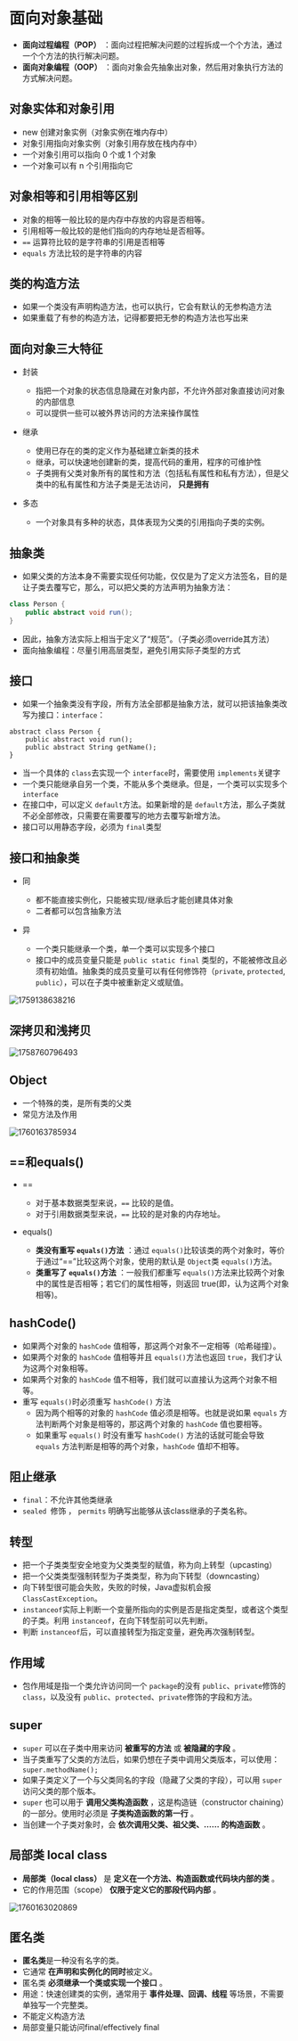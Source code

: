 # 面向对象基础

* **面向过程编程（POP）** ：面向过程把解决问题的过程拆成一个个方法，通过一个个方法的执行解决问题。
* **面向对象编程（OOP）** ：面向对象会先抽象出对象，然后用对象执行方法的方式解决问题。

## 对象实体和对象引用

* new 创建对象实例（对象实例在堆内存中）
* 对象引用指向对象实例（对象引用存放在栈内存中）
* 一个对象引用可以指向 0 个或 1 个对象
* 一个对象可以有 n 个引用指向它

## 对象相等和引用相等区别

* 对象的相等一般比较的是内存中存放的内容是否相等。
* 引用相等一般比较的是他们指向的内存地址是否相等。
* `==` 运算符比较的是字符串的引用是否相等
* `equals` 方法比较的是字符串的内容

## 类的构造方法

* 如果一个类没有声明构造方法，也可以执行，它会有默认的无参构造方法
* 如果重载了有参的构造方法，记得都要把无参的构造方法也写出来

## 面向对象三大特征

* 封装

  * 指把一个对象的状态信息隐藏在对象内部，不允许外部对象直接访问对象的内部信息
  * 可以提供一些可以被外界访问的方法来操作属性
* 继承

  * 使用已存在的类的定义作为基础建立新类的技术
  * 继承，可以快速地创建新的类，提高代码的重用，程序的可维护性
  * 子类拥有父类对象所有的属性和方法（包括私有属性和私有方法），但是父类中的私有属性和方法子类是无法访问， **只是拥有**
* 多态

  * 一个对象具有多种的状态，具体表现为父类的引用指向子类的实例。

## 抽象类

* 如果父类的方法本身不需要实现任何功能，仅仅是为了定义方法签名，目的是让子类去覆写它，那么，可以把父类的方法声明为抽象方法：

```java
class Person {
    public abstract void run();
}
```

* 因此，抽象方法实际上相当于定义了“规范”。（子类必须override其方法）
* 面向抽象编程：尽量引用高层类型，避免引用实际子类型的方式

## 接口

* 如果一个抽象类没有字段，所有方法全部都是抽象方法，就可以把该抽象类改写为接口：`interface`：

```
abstract class Person {
    public abstract void run();
    public abstract String getName();
}

```

* 当一个具体的 `class`去实现一个 `interface`时，需要使用 `implements`关键字
* 一个类只能继承自另一个类，不能从多个类继承。但是，一个类可以实现多个 `interface`
* 在接口中，可以定义 `default`方法。如果新增的是 `default`方法，那么子类就不必全部修改，只需要在需要覆写的地方去覆写新增方法。
* 接口可以用静态字段，必须为 `final`类型

## 接口和抽象类

* 同

  * 都不能直接实例化，只能被实现/继承后才能创建具体对象
  * 二者都可以包含抽象方法
* 异

  * 一个类只能继承一个类，单一个类可以实现多个接口
  * 接口中的成员变量只能是 `public static final` 类型的，不能被修改且必须有初始值。抽象类的成员变量可以有任何修饰符（`private`, `protected`, `public`），可以在子类中被重新定义或赋值。

![1759138638216](image/1759138638216.png)

## 深拷贝和浅拷贝

![1758760796493](image/1758760796493.png)

## Object

* 一个特殊的类，是所有类的父类
* 常见方法及作用

![1760163785934](image/1760163785934.png)

## ==和equals()

* ==

  * 对于基本数据类型来说，`==` 比较的是值。
  * 对于引用数据类型来说，`==` 比较的是对象的内存地址。
* equals()

  * **类没有重写 `equals()`方法** ：通过 `equals()`比较该类的两个对象时，等价于通过“==”比较这两个对象，使用的默认是 `Object`类 `equals()`方法。
  * **类重写了 `equals()`方法** ：一般我们都重写 `equals()`方法来比较两个对象中的属性是否相等；若它们的属性相等，则返回 true(即，认为这两个对象相等)。

## hashCode()

* 如果两个对象的 `hashCode` 值相等，那这两个对象不一定相等（哈希碰撞）。
* 如果两个对象的 `hashCode` 值相等并且 `equals()`方法也返回 `true`，我们才认为这两个对象相等。
* 如果两个对象的 `hashCode` 值不相等，我们就可以直接认为这两个对象不相等。
* 重写 `equals()`时必须重写 `hashCode()` 方法
  * 因为两个相等的对象的 `hashCode` 值必须是相等。也就是说如果 `equals` 方法判断两个对象是相等的，那这两个对象的 `hashCode` 值也要相等。
  * 如果重写 `equals()` 时没有重写 `hashCode()` 方法的话就可能会导致 `equals` 方法判断是相等的两个对象，`hashCode` 值却不相等。

## 阻止继承

* `final`：不允许其他类继承
* `sealed `修饰 ， `permits` 明确写出能够从该class继承的子类名称。

## 转型

* 把一个子类类型安全地变为父类类型的赋值，称为向上转型（upcasting）
* 把一个父类类型强制转型为子类类型，称为向下转型（downcasting）
* 向下转型很可能会失败，失败的时候，Java虚拟机会报 `ClassCastException`。
* `instanceof`实际上判断一个变量所指向的实例是否是指定类型，或者这个类型的子类。利用 `instanceof`，在向下转型前可以先判断。
* 判断 `instanceof`后，可以直接转型为指定变量，避免再次强制转型。

## 作用域

* 包作用域是指一个类允许访问同一个 `package`的没有 `public`、`private`修饰的 `class`，以及没有 `public`、`protected`、`private`修饰的字段和方法。

## super

* `super` 可以在子类中用来访问 **被重写的方法** 或  **被隐藏的字段** 。
* 当子类重写了父类的方法后，如果仍想在子类中调用父类版本，可以使用：`super.methodName();`
* 如果子类定义了一个与父类同名的字段（隐藏了父类的字段），可以用 `super` 访问父类的那个版本。
* `super` 也可以用于 **调用父类构造函数** ，这是构造链（constructor chaining）的一部分。使用时必须是 **子类构造函数的第一行** 。
* 当创建一个子类对象时，会 **依次调用父类、祖父类、…… 的构造函数** 。

## 局部类 local class

* **局部类（local class）** 是  **定义在一个方法、构造函数或代码块内部的类** 。
* 它的作用范围（scope） **仅限于定义它的那段代码内部** 。

![1760163020869](image/1760163020869.png)

## 匿名类

* **匿名类**是一种没有名字的类。
* 它通常 **在声明和实例化的同时**被定义。
* 匿名类  **必须继承一个类或实现一个接口** 。
* 用途：快速创建类的实例，通常用于 **事件处理、回调、线程** 等场景，不需要单独写一个完整类。
* 不能定义构造方法
* 局部变量只能访问final/effectively final
